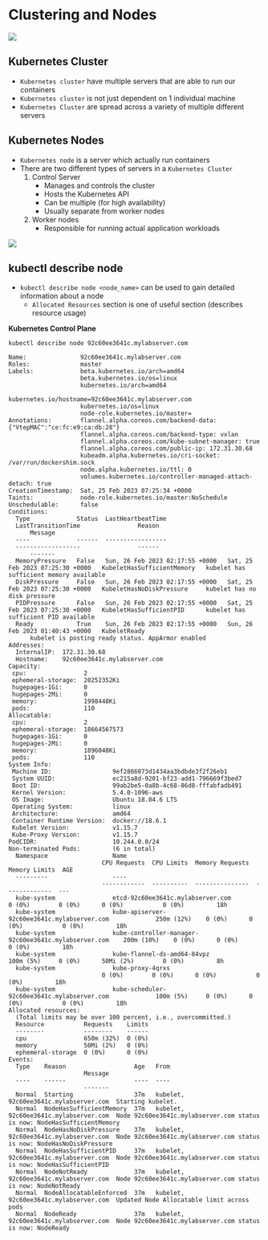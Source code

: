 # Clustering and Nodes

<img src="https://user-images.githubusercontent.com/6856382/221388388-22f5ae73-bf80-4b8e-bac1-dbdc069e1b60.png"/>

## Kubernetes Cluster

- `Kubernetes cluster` have multiple servers that are able to run our containers
- `Kubernetes cluster` is not just dependent on 1 individual machine
- `Kubernetes Cluster` are spread across a variety of multiple different servers

## Kubernetes Nodes
- `Kubernetes node` is a server which actually run containers
- There are two different types of servers in a `Kubernetes Cluster`
    1. Control Server 
        - Manages and controls the cluster
        - Hosts the Kubernetes API
        - Can be multiple (for high availability)
        - Usually separate from worker nodes
    2. Worker nodes
        - Responsible for running actual application workloads

<img src="https://user-images.githubusercontent.com/6856382/221388607-71fe48ff-227c-439c-b8b8-2a36f13cc162.png" />

## kubectl describe node

- `kubectl describe node <node_name>` can be used to gain detailed information about a node
    - `Allocated Resources` section is one of useful section (describes resource usage)

**Kubernetes Control Plane**
```
kubectl describe node 92c60ee3641c.mylabserver.com
```

```
Name:               92c60ee3641c.mylabserver.com
Roles:              master
Labels:             beta.kubernetes.io/arch=amd64
                    beta.kubernetes.io/os=linux
                    kubernetes.io/arch=amd64
                    kubernetes.io/hostname=92c60ee3641c.mylabserver.com
                    kubernetes.io/os=linux
                    node-role.kubernetes.io/master=        
Annotations:        flannel.alpha.coreos.com/backend-data: {"VtepMAC":"ce:fc:e9:ca:db:28"}
                    flannel.alpha.coreos.com/backend-type: vxlan
                    flannel.alpha.coreos.com/kube-subnet-manager: true
                    flannel.alpha.coreos.com/public-ip: 172.31.30.68
                    kubeadm.alpha.kubernetes.io/cri-socket: /var/run/dockershim.sock
                    node.alpha.kubernetes.io/ttl: 0        
                    volumes.kubernetes.io/controller-managed-attach-detach: true
CreationTimestamp:  Sat, 25 Feb 2023 07:25:34 +0000        
Taints:             node-role.kubernetes.io/master:NoSchedule
Unschedulable:      false
Conditions:
  Type             Status  LastHeartbeatTime               
  LastTransitionTime                Reason                 
      Message
  ----             ------  -----------------               
  ------------------                ------                 
      -------
  MemoryPressure   False   Sun, 26 Feb 2023 02:17:55 +0000   Sat, 25 Feb 2023 07:25:30 +0000   KubeletHasSufficientMemory   kubelet has sufficient memory available
  DiskPressure     False   Sun, 26 Feb 2023 02:17:55 +0000   Sat, 25 Feb 2023 07:25:30 +0000   KubeletHasNoDiskPressure     kubelet has no disk pressure
  PIDPressure      False   Sun, 26 Feb 2023 02:17:55 +0000   Sat, 25 Feb 2023 07:25:30 +0000   KubeletHasSufficientPID      kubelet has sufficient PID available
  Ready            True    Sun, 26 Feb 2023 02:17:55 +0000   Sun, 26 Feb 2023 01:40:43 +0000   KubeletReady           
      kubelet is posting ready status. AppArmor enabled    
Addresses:
  InternalIP:  172.31.30.68
  Hostname:    92c60ee3641c.mylabserver.com
Capacity:
 cpu:                2
 ephemeral-storage:  20252352Ki
 hugepages-1Gi:      0
 hugepages-2Mi:      0
 memory:             1998448Ki
 pods:               110
Allocatable:
 cpu:                2
 ephemeral-storage:  18664567573
 hugepages-1Gi:      0
 hugepages-2Mi:      0
 memory:             1896048Ki
 pods:               110
System Info:
 Machine ID:                 9ef2866073d1434aa3bdbde3f2f26eb1
 System UUID:                ec215a8d-9201-bf23-add1-796669f3bed7
 Boot ID:                    99ab2be5-0a8b-4c68-86d8-fffabfadb491
 Kernel Version:             5.4.0-1096-aws
 OS Image:                   Ubuntu 18.04.6 LTS
 Operating System:           linux
 Architecture:               amd64
 Container Runtime Version:  docker://18.6.1
 Kubelet Version:            v1.15.7
 Kube-Proxy Version:         v1.15.7
PodCIDR:                     10.244.0.0/24
Non-terminated Pods:         (6 in total)
  Namespace                  Name                          
                          CPU Requests  CPU Limits  Memory Requests  Memory Limits  AGE
  ---------                  ----                          
                          ------------  ----------  ---------------  -------------  ---
  kube-system                etcd-92c60ee3641c.mylabserver.com                       0 (0%)        0 (0%)      0 (0%)           0 (0%)         18h
  kube-system                kube-apiserver-92c60ee3641c.mylabserver.com             250m (12%)    0 (0%)      0 (0%)           0 (0%)         18h
  kube-system                kube-controller-manager-92c60ee3641c.mylabserver.com    200m (10%)    0 (0%)      0 (0%)           0 (0%)         18h
  kube-system                kube-flannel-ds-amd64-84vpz                             100m (5%)     0 (0%)      50Mi (2%)        0 (0%)         8h
  kube-system                kube-proxy-4qrxs              
                          0 (0%)        0 (0%)      0 (0%)           0 (0%)         18h
  kube-system                kube-scheduler-92c60ee3641c.mylabserver.com             100m (5%)     0 (0%)      0 (0%)           0 (0%)         18h
Allocated resources:
  (Total limits may be over 100 percent, i.e., overcommitted.)
  Resource           Requests    Limits
  --------           --------    ------
  cpu                650m (32%)  0 (0%)
  memory             50Mi (2%)   0 (0%)
  ephemeral-storage  0 (0%)      0 (0%)
Events:
  Type    Reason                   Age   From              
                     Message
  ----    ------                   ----  ----              
                     -------
  Normal  Starting                 37m   kubelet, 92c60ee3641c.mylabserver.com  Starting kubelet.
  Normal  NodeHasSufficientMemory  37m   kubelet, 92c60ee3641c.mylabserver.com  Node 92c60ee3641c.mylabserver.com status is now: NodeHasSufficientMemory
  Normal  NodeHasNoDiskPressure    37m   kubelet, 92c60ee3641c.mylabserver.com  Node 92c60ee3641c.mylabserver.com status is now: NodeHasNoDiskPressure
  Normal  NodeHasSufficientPID     37m   kubelet, 92c60ee3641c.mylabserver.com  Node 92c60ee3641c.mylabserver.com status is now: NodeHasSufficientPID
  Normal  NodeNotReady             37m   kubelet, 92c60ee3641c.mylabserver.com  Node 92c60ee3641c.mylabserver.com status is now: NodeNotReady
  Normal  NodeAllocatableEnforced  37m   kubelet, 92c60ee3641c.mylabserver.com  Updated Node Allocatable limit across pods
  Normal  NodeReady                37m   kubelet, 92c60ee3641c.mylabserver.com  Node 92c60ee3641c.mylabserver.com status is now: NodeReady
```

